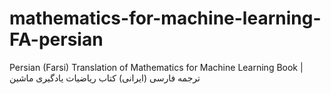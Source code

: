 # mathematics-for-machine-learning-FA-persian
Persian (Farsi) Translation of Mathematics for Machine Learning Book | ترجمه فارسی (ایرانی) کتاب ریاضیات یادگیری ماشین
